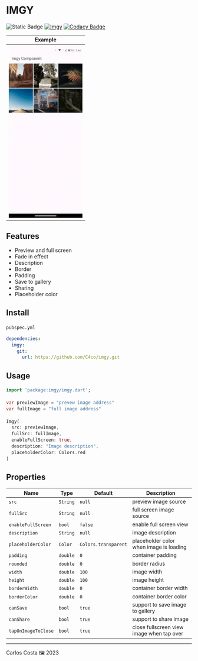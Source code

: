 # IMGY

![Static Badge](https://img.shields.io/badge/Flutter_package-blue)
[![Imgy](https://github.com/C4co/imgy/actions/workflows/dart.yml/badge.svg)](https://github.com/C4co/imgy/actions/workflows/dart.yml)
[![Codacy Badge](https://app.codacy.com/project/badge/Grade/7cd9f23454824a98a958210cec900aeb)](https://app.codacy.com/gh/C4co/imgy/dashboard?utm_source=gh&utm_medium=referral&utm_content=&utm_campaign=Badge_grade)

| Example                                 |
| --------------------------------------- |
| <img src="./example.gif" width={350} /> |

## **Features**
 - Preview and full screen
 - Fade in effect
 - Description
 - Border
 - Padding
 - Save to gallery
 - Sharing
 - Placeholder color

## Install

`pubspec.yml`
```yml
dependencies:
  imgy:
    git:
      url: https://github.com/C4co/imgy.git
```

## Usage

```dart
import 'package:imgy/imgy.dart';

var previewImage = "prevew image address"
var fullImage = "full image address"

Imgy(
  src: previewImage,
  fullSrc: fullImage,
  enableFullScreen: true,
  description: "Image description",
  placeholderColor: Colors.red
)
```

## Properties

| Name                | Type     | Default              | Description                               |
| ------------------- | -------- | -------------------- | ----------------------------------------- |
| `src`               | `String` | `null`               | preview image source                      |
| `fullSrc`           | `String` | `null`               | full screen image source                  |
| `enableFullScreen`  | `bool`   | `false`              | enable full screen view                   |
| `description`       | `String` | `null`               | image description                         |
| `placeholderColor`  | `Color`  | `Colors.transparent` | placeholder color when image is loading   |
| `padding`           | `double` | `0`                  | container padding                         |
| `rounded`           | `double` | `0`                  | border radius                             |
| `width`             | `double` | `100`                | image width                               |
| `height`            | `double` | `100`                | image height                              |
| `borderWidth`       | `double` | `0`                  | container border width                    |
| `borderColor`       | `double` | `0`                  | container border color                    |
| `canSave`           | `bool`   | `true`               | support to save image to gallery          |
| `canShare`          | `bool`   | `true`               | support to share image                    |
| `tapOnImageToClose` | `bool`   | `true`               | close fullscreen view image when tap over |

---

Carlos Costa 🖼 2023
